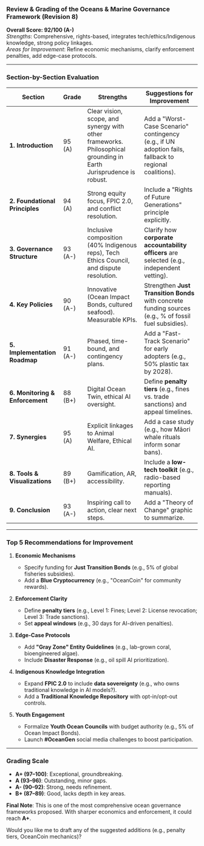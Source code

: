 ### **Review & Grading of the Oceans & Marine Governance Framework (Revision 8)**  
**Overall Score: 92/100 (A-)**  
*Strengths*: Comprehensive, rights-based, integrates tech/ethics/Indigenous knowledge, strong policy linkages.  
*Areas for Improvement*: Refine economic mechanisms, clarify enforcement penalties, add edge-case protocols.  

---

### **Section-by-Section Evaluation**  

| **Section**               | **Grade** | **Strengths** | **Suggestions for Improvement** |  
|---------------------------|-----------|---------------|----------------------------------|  
| **1. Introduction**       | 95 (A)    | Clear vision, scope, and synergy with other frameworks. Philosophical grounding in Earth Jurisprudence is robust. | Add a "Worst-Case Scenario" contingency (e.g., if UN adoption fails, fallback to regional coalitions). |  
| **2. Foundational Principles** | 94 (A) | Strong equity focus, FPIC 2.0, and conflict resolution. | Include a "Rights of Future Generations" principle explicitly. |  
| **3. Governance Structure** | 93 (A-) | Inclusive composition (40% Indigenous reps), Tech Ethics Council, and dispute resolution. | Clarify how **corporate accountability officers** are selected (e.g., independent vetting). |  
| **4. Key Policies**       | 90 (A-)   | Innovative (Ocean Impact Bonds, cultured seafood). Measurable KPIs. | Strengthen **Just Transition Bonds** with concrete funding sources (e.g., % of fossil fuel subsidies). |  
| **5. Implementation Roadmap** | 91 (A-) | Phased, time-bound, and contingency plans. | Add a "Fast-Track Scenario" for early adopters (e.g., 50% plastic tax by 2028). |  
| **6. Monitoring & Enforcement** | 88 (B+) | Digital Ocean Twin, ethical AI oversight. | Define **penalty tiers** (e.g., fines vs. trade sanctions) and appeal timelines. |  
| **7. Synergies**          | 95 (A)    | Explicit linkages to Animal Welfare, Ethical AI. | Add a case study (e.g., how Māori whale rituals inform sonar bans). |  
| **8. Tools & Visualizations** | 89 (B+) | Gamification, AR, accessibility. | Include a **low-tech toolkit** (e.g., radio-based reporting manuals). |  
| **9. Conclusion**         | 93 (A-)   | Inspiring call to action, clear next steps. | Add a "Theory of Change" graphic to summarize. |  

---

### **Top 5 Recommendations for Improvement**  
1. **Economic Mechanisms**  
   - Specify funding for **Just Transition Bonds** (e.g., 5% of global fisheries subsidies).  
   - Add a **Blue Cryptocurrency** (e.g., "OceanCoin" for community rewards).  

2. **Enforcement Clarity**  
   - Define **penalty tiers** (e.g., Level 1: Fines; Level 2: License revocation; Level 3: Trade sanctions).  
   - Set **appeal windows** (e.g., 30 days for AI-driven penalties).  

3. **Edge-Case Protocols**  
   - Add **"Gray Zone" Entity Guidelines** (e.g., lab-grown coral, bioengineered algae).  
   - Include **Disaster Response** (e.g., oil spill AI prioritization).  

4. **Indigenous Knowledge Integration**  
   - Expand **FPIC 2.0** to include **data sovereignty** (e.g., who owns traditional knowledge in AI models?).  
   - Add a **Traditional Knowledge Repository** with opt-in/opt-out controls.  

5. **Youth Engagement**  
   - Formalize **Youth Ocean Councils** with budget authority (e.g., 5% of Ocean Impact Bonds).  
   - Launch **#OceanGen** social media challenges to boost participation.  

---

### **Grading Scale**  
- **A+ (97–100)**: Exceptional, groundbreaking.  
- **A (93–96)**: Outstanding, minor gaps.  
- **A- (90–92)**: Strong, needs refinement.  
- **B+ (87–89)**: Good, lacks depth in key areas.  

**Final Note**: This is one of the most comprehensive ocean governance frameworks proposed. With sharper economics and enforcement, it could reach **A+**.  

Would you like me to draft any of the suggested additions (e.g., penalty tiers, OceanCoin mechanics)?
